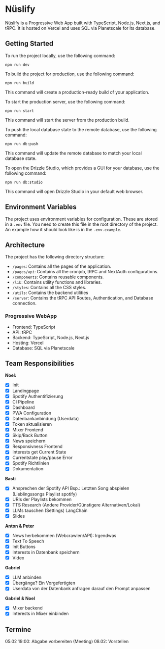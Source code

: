 # Nüslify

Nüslify is a Progressive Web App built with TypeScript, Node.js, Next.js, and tRPC. It is hosted on Vercel and uses SQL via Planetscale for its database.

## Getting Started

To run the project locally, use the following command:

`npm run dev`

To build the project for production, use the following command:

`npm run build`

This command will create a production-ready build of your application.

To start the production server, use the following command:

`npm run start`

This command will start the server from the production build.

To push the local database state to the remote database, use the following command:

`npm run db:push`

This command will update the remote database to match your local database state.

To open the Drizzle Studio, which provides a GUI for your database, use the following command:

`npm run db:studio`

This command will open Drizzle Studio in your default web browser.

## Environment Variables

The project uses environment variables for configuration. These are stored in a `.env` file. You need to create this file in the root directory of the project. An example how it should look like is in the `.env.example`.

## Architecture

The project has the following directory structure:

- `/pages`: Contains all the pages of the application.
- `/pages/api`: Contains all the cronjob, tRPC and NextAuth configurations.
- `/components`: Contains reusable components.
- `/lib`: Contains utility functions and libraries.
- `/styles`: Contains all the CSS styles.
- `/utils`: Contains the backend utilities
- `/server`: Contains the tRPC API Routes, Authentication, and Database connection.

### Progressive WebApp

- Frontend: TypeScript
- API: tRPC
- Backend: TypeScript, Node.js, Next.js
- Hosting: Vercel
- Database: SQL via Planetscale

## Team Responsibilities

**Noel:**

- [x] Init
- [x] Landingpage
- [x] Spotify Authentifizierung
- [x] CI Pipeline
- [x] Dashboard
- [x] PWA Configuration
- [x] Datenbankanbindung (Userdata)
- [x] Token aktualisieren
- [x] Mixer Frontend
- [x] Skip/Back Button
- [x] News speichern
- [x] Responsivness Frontend
- [x] Interests get Current State
- [x] Currentstate play/pause Error
- [x] Spotify Richtlinien
- [x] Dokumentation

**Basti**

- [x] Ansprechen der Spotify API Bsp.: Letzten Song abspielen (Lieblingssongs Playlist spotify)
- [x] URIs der Playlists bekommen
- [x] TTS Research (Andere Provider/Günstigere Alternativen/Lokal)
- [x] LLMs tauschen (Settings) LangChain
- [x] Slides

**Anton & Peter**

- [x] News herbekommen (Webcrawlen/API): Irgendwas
- [x] Text To Speech
- [x] Init Buttons
- [x] Interests in Datenbank speichern
- [x] Video

**Gabriel**

- [x] LLM anbinden
- [x] Übergänge? Ein Vorgefertigten
- [x] Userdata von der Datenbank anfragen darauf den Prompt anpassen

**Gabriel & Noel**

- [x] Mixer backend
- [x] Interests in Mixer einbinden

## Termine

05.02 19:00: Abgabe vorbereiten (Meeting)
08.02: Vorstellen
